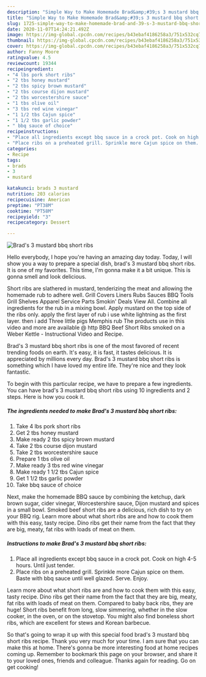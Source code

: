 ```yaml
---
description: "Simple Way to Make Homemade Brad&amp;#39;s 3 mustard bbq short ribs"
title: "Simple Way to Make Homemade Brad&amp;#39;s 3 mustard bbq short ribs"
slug: 1725-simple-way-to-make-homemade-brad-and-39-s-3-mustard-bbq-short-ribs
date: 2020-11-07T14:24:21.492Z
image: https://img-global.cpcdn.com/recipes/b43ebaf4186258a3/751x532cq70/brads-3-mustard-bbq-short-ribs-recipe-main-photo.jpg
thumbnail: https://img-global.cpcdn.com/recipes/b43ebaf4186258a3/751x532cq70/brads-3-mustard-bbq-short-ribs-recipe-main-photo.jpg
cover: https://img-global.cpcdn.com/recipes/b43ebaf4186258a3/751x532cq70/brads-3-mustard-bbq-short-ribs-recipe-main-photo.jpg
author: Fanny Moore
ratingvalue: 4.5
reviewcount: 19344
recipeingredient:
- "4 lbs pork short ribs"
- "2 tbs honey mustard"
- "2 tbs spicy brown mustard"
- "2 tbs course dijon mustard"
- "2 tbs worcestershire sauce"
- "1 tbs olive oil"
- "3 tbs red wine vinegar"
- "1 1/2 tbs Cajun spice"
- "1 1/2 tbs garlic powder"
- " bbq sauce of choice"
recipeinstructions:
- "Place all ingredients except bbq sauce in a crock pot. Cook on high 4-5 hours. Until just tender."
- "Place ribs on a preheated grill. Sprinkle more Cajun spice on them. Baste with bbq sauce until well glazed. Serve. Enjoy."
categories:
- Recipe
tags:
- brads
- 3
- mustard

katakunci: brads 3 mustard 
nutrition: 203 calories
recipecuisine: American
preptime: "PT38M"
cooktime: "PT58M"
recipeyield: "3"
recipecategory: Dessert

---
```



![Brad&#39;s 3 mustard bbq short ribs](https://img-global.cpcdn.com/recipes/b43ebaf4186258a3/751x532cq70/brads-3-mustard-bbq-short-ribs-recipe-main-photo.jpg)

Hello everybody, I hope you're having an amazing day today. Today, I will show you a way to prepare a special dish, brad&#39;s 3 mustard bbq short ribs. It is one of my favorites. This time, I'm gonna make it a bit unique. This is gonna smell and look delicious.

Short ribs are slathered in mustard, tenderizing the meat and allowing the homemade rub to adhere well. Grill Covers Liners Rubs Sauces BBQ Tools Grill Shelves Apparel Service Parts Smokin&#39; Deals View All. Combine all ingredients for the rub in a mixing bowl. Apply mustard on the top side of the ribs only. apply the first layer of rub i use white lightning as the first layer. then i add Three little pigs Memphis rub The products use in this video and more are available @ http BBQ Beef Short Ribs smoked on a Weber Kettle - Instructional Video and Recipe.

Brad&#39;s 3 mustard bbq short ribs is one of the most favored of recent trending foods on earth. It's easy, it is fast, it tastes delicious. It is appreciated by millions every day. Brad&#39;s 3 mustard bbq short ribs is something which I have loved my entire life. They're nice and they look fantastic.


To begin with this particular recipe, we have to prepare a few ingredients. You can have brad&#39;s 3 mustard bbq short ribs using 10 ingredients and 2 steps. Here is how you cook it.

<!--inarticleads1-->

##### The ingredients needed to make Brad&#39;s 3 mustard bbq short ribs:

1. Take 4 lbs pork short ribs
1. Get 2 tbs honey mustard
1. Make ready 2 tbs spicy brown mustard
1. Take 2 tbs course dijon mustard
1. Take 2 tbs worcestershire sauce
1. Prepare 1 tbs olive oil
1. Make ready 3 tbs red wine vinegar
1. Make ready 1 1/2 tbs Cajun spice
1. Get 1 1/2 tbs garlic powder
1. Take  bbq sauce of choice


Next, make the homemade BBQ sauce by combining the ketchup, dark brown sugar, cider vinegar, Worcestershire sauce, Dijon mustard and spices in a small bowl. Smoked beef short ribs are a delicious, rich dish to try on your BBQ rig. Learn more about what short ribs are and how to cook them with this easy, tasty recipe. Dino ribs get their name from the fact that they are big, meaty, fat ribs with loads of meat on them. 

<!--inarticleads2-->

##### Instructions to make Brad&#39;s 3 mustard bbq short ribs:

1. Place all ingredients except bbq sauce in a crock pot. Cook on high 4-5 hours. Until just tender.
1. Place ribs on a preheated grill. Sprinkle more Cajun spice on them. Baste with bbq sauce until well glazed. Serve. Enjoy.


Learn more about what short ribs are and how to cook them with this easy, tasty recipe. Dino ribs get their name from the fact that they are big, meaty, fat ribs with loads of meat on them. Compared to baby back ribs, they are huge! Short ribs benefit from long, slow simmering, whether in the slow cooker, in the oven, or on the stovetop. You might also find boneless short ribs, which are excellent for stews and Korean barbecue. 

So that's going to wrap it up with this special food brad&#39;s 3 mustard bbq short ribs recipe. Thank you very much for your time. I am sure that you can make this at home. There's gonna be more interesting food at home recipes coming up. Remember to bookmark this page on your browser, and share it to your loved ones, friends and colleague. Thanks again for reading. Go on get cooking!
